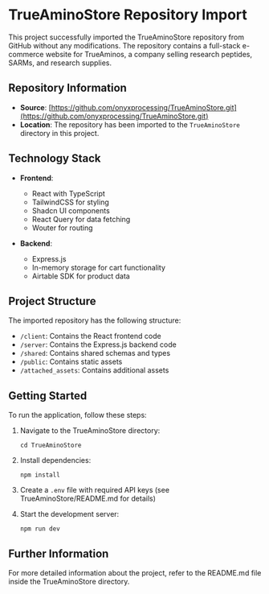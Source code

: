 # TrueAminoStore Repository Import

This project successfully imported the TrueAminoStore repository from GitHub without any modifications. The repository contains a full-stack e-commerce website for TrueAminos, a company selling research peptides, SARMs, and research supplies.

## Repository Information

- **Source**: [https://github.com/onyxprocessing/TrueAminoStore.git](https://github.com/onyxprocessing/TrueAminoStore.git)
- **Location**: The repository has been imported to the `TrueAminoStore` directory in this project.

## Technology Stack

- **Frontend**:
  - React with TypeScript
  - TailwindCSS for styling
  - Shadcn UI components
  - React Query for data fetching
  - Wouter for routing

- **Backend**:
  - Express.js
  - In-memory storage for cart functionality
  - Airtable SDK for product data

## Project Structure

The imported repository has the following structure:
- `/client`: Contains the React frontend code
- `/server`: Contains the Express.js backend code
- `/shared`: Contains shared schemas and types
- `/public`: Contains static assets
- `/attached_assets`: Contains additional assets

## Getting Started

To run the application, follow these steps:

1. Navigate to the TrueAminoStore directory:
   ```
   cd TrueAminoStore
   ```

2. Install dependencies:
   ```
   npm install
   ```

3. Create a `.env` file with required API keys (see TrueAminoStore/README.md for details)

4. Start the development server:
   ```
   npm run dev
   ```

## Further Information

For more detailed information about the project, refer to the README.md file inside the TrueAminoStore directory.